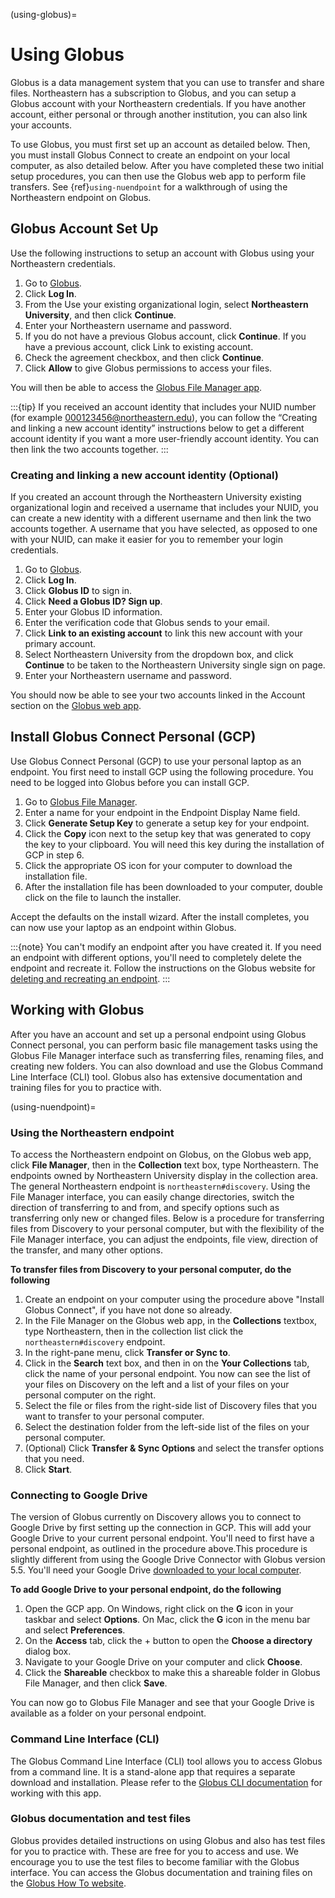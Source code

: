 (using-globus)=

# Using Globus

Globus is a data management system that you can use to transfer and share files.
Northeastern has a subscription to Globus, and you can setup a Globus account with
your Northeastern credentials. If you have another account, either personal or
through another institution, you can also link your accounts.

To use Globus, you must first set up an account as detailed below. Then, you must install Globus Connect to create an endpoint on your local computer, as also detailed below.
After you have completed these two initial setup procedures, you can then use the Globus web app to perform file transfers. See {ref}`using-nuendpoint` for a walkthrough of using the Northeastern endpoint on Globus.

## Globus Account Set Up

Use the following instructions to setup an account with Globus using your Northeastern credentials.

1. Go to [Globus](https://www.globus.org).
1. Click **Log In**.
1. From the Use your existing organizational login, select **Northeastern University**, and then click **Continue**.
1. Enter your Northeastern username and password.
1. If you do not have a previous Globus account, click **Continue**. If you have a previous account, click Link to existing account.
1. Check the agreement checkbox, and then click **Continue**.
1. Click **Allow** to give Globus permissions to access your files.

You will then be able to access the [Globus File Manager app](https://app.globus.org).

:::{tip}
If you received an account identity that includes your NUID number
(for example <000123456@northeastern.edu>), you can follow the “Creating and linking
a new account identity” instructions below to get a different account identity if
you want a more user-friendly account identity. You can then link the two accounts together.
:::

### Creating and linking a new account identity (Optional)

If you created an account through the Northeastern University existing organizational
login and received a username that includes your NUID, you can create a new identity
with a different username and then link the two accounts together. A username that you have selected,
as opposed to one with your NUID, can make it easier for you to remember your login credentials.

1. Go to [Globus](https://www.globus.org).
1. Click **Log In**.
1. Click **Globus ID** to sign in.
1. Click **Need a Globus ID? Sign up**.
1. Enter your Globus ID information.
1. Enter the verification code that Globus sends to your email.
1. Click **Link to an existing account** to link this new account with your primary account.
1. Select Northeastern University from the dropdown box, and click **Continue** to be taken to the Northeastern University single sign on page.
1. Enter your Northeastern username and password.

You should now be able to see your two accounts linked in the Account section on the [Globus web app](https://app.globus.org/account/identities).

## Install Globus Connect Personal (GCP)

Use Globus Connect Personal (GCP) to use your personal laptop as an endpoint.
You first need to install GCP using the following procedure.
You need to be logged into Globus before you can install GCP.

1. Go to [Globus File Manager](https://app.globus.org/file-manager/gcp).
1. Enter a name for your endpoint in the Endpoint Display Name field.
1. Click **Generate Setup Key** to generate a setup key for your endpoint.
1. Click the **Copy** icon next to the setup key that was generated to copy the key to your clipboard. You will need this key during the installation of GCP in step 6.
1. Click the appropriate OS icon for your computer to download the installation file.
1. After the installation file has been downloaded to your computer, double click on the file to launch the installer.

Accept the defaults on the install wizard. After the install completes, you can now use your laptop as an endpoint within Globus.

:::{note}
You can't modify an endpoint after you have created it. If you need an endpoint with different options, you'll need to completely delete
the endpoint and recreate it. Follow the instructions on the Globus website for [deleting and recreating an endpoint](https://docs.globus.org/faq/globus-connect-endpoints/#how_do_i_get_a_new_setup_key_for_a_reinstallation_of_globus_connect_personal).
:::

## Working with Globus

After you have an account and set up a personal endpoint using Globus Connect personal, you can perform basic file management tasks using the Globus File Manager interface
such as transferring files, renaming files, and creating new folders. You can also download and use the Globus Command Line Interface (CLI) tool. Globus also has extensive documentation and
training files for you to practice with.

(using-nuendpoint)=

### Using the Northeastern endpoint

To access the Northeastern endpoint on Globus, on the Globus web app, click **File Manager**, then in the **Collection** text box, type Northeastern. The endpoints owned by Northeastern University display in the collection area.
The general Northeastern endpoint is `northeastern#discovery`.
Using the File Manager interface, you can easily change directories, switch the direction of transferring to and from, and specify options such as transferring only new or changed files. Below is a procedure for transferring files from Discovery to your
personal computer, but with the flexibility of the File Manager interface, you can adjust the endpoints, file view, direction of the transfer, and many other options.

**To transfer files from Discovery to your personal computer, do the following**

1. Create an endpoint on your computer using the procedure above "Install Globus Connect", if you have not done so already.
1. In the File Manager on the Globus web app, in the **Collections** textbox, type Northeastern, then in the collection list click the `northeastern#discovery` endpoint.
1. In the right-pane menu, click **Transfer or Sync to**.
1. Click in the **Search** text box, and then in on the **Your Collections** tab, click the name of your personal endpoint. You now can see the list of your files on Discovery on the left and a list of your files on your personal computer on the right.
1. Select the file or files from the right-side list of Discovery files that you want to transfer to your personal computer.
1. Select the destination folder from the left-side list of the files on your personal computer.
1. (Optional) Click **Transfer & Sync Options** and select the transfer options that you need.
1. Click **Start**.

### Connecting to Google Drive

The version of Globus currently on Discovery allows you to connect to Google Drive by first setting up the connection in GCP. This will add your Google Drive to your current personal endpoint.
You'll need to first have a personal endpoint, as outlined in the procedure above.This procedure is slightly different from using the Google Drive Connector with
Globus version 5.5. You'll need your Google Drive [downloaded to your local computer](https://www.google.com/drive/download/).

**To add Google Drive to your personal endpoint, do the following**

1. Open the GCP app. On Windows, right click on the **G** icon in your taskbar and select **Options**. On Mac, click the **G** icon in the menu bar and select **Preferences**.
1. On the **Access** tab, click the + button to open the **Choose a directory** dialog box.
1. Navigate to your Google Drive on your computer and click **Choose**.
1. Click the **Shareable** checkbox to make this a shareable folder in Globus File Manager, and then click **Save**.

You can now go to Globus File Manager and see that your Google Drive is available as a folder on your personal endpoint.

### Command Line Interface (CLI)

The Globus Command Line Interface (CLI) tool allows you to access Globus from a command line. It is a stand-alone app that requires a separate download
and installation. Please refer to the [Globus CLI documentation](https://docs.globus.org/cli/) for working with this app.

### Globus documentation and test files

Globus provides detailed instructions on using Globus and also has test files for you to practice with.
These are free for you to access and use. We encourage you to use the test files to become familiar with the Globus interface.
You can access the Globus documentation and training files on the [Globus How To website](https://docs.globus.org/how-to/).
